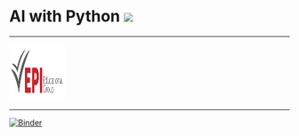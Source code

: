 # AI with Python <img src="https://www.python.org/static/community_logos/python-powered-w-200x80.png">
---------------------------------


<img src="/img/Logo_EPI_Sousse.png" width="100" height="100">

--------------------------------------------


[![Binder](https://mybinder.org/badge_logo.svg)](https://mybinder.org/v2/gh/nevermind78/TP_AI_PYTHON/master)





